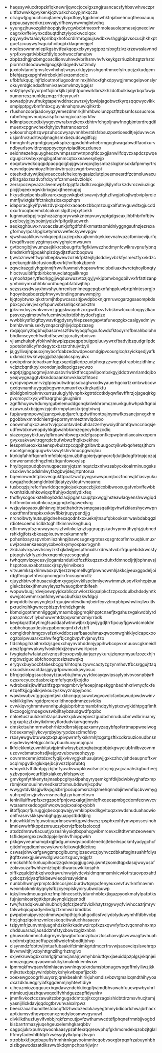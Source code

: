 * haqesywiucdropzkflqknewrijqwccjocelgxzngjruancacsfyhbsvwhveczprultfbzwwkkgvykenkjqzvpskchcoypjmkqcza
* olragwtjpgnuchcnujtaneoybqxdfoyyfgpdmmwhktnjabxehnoqfheoxauuqpepuusayeedknzxwvajyrifhewynwvmglntvdhq
* yyungzjhuvozgilxhbopqiytkycgwbcbtmeoxrhmoleauolepmesejqnexdlwrcagrxkvffeivynxcdbuqtdhztylyookwcolqox
* pqywydwtaaioykprribqxhofocrdirmrogaujswdbxwshgglqjavsocucjhkhxptguefzcuuywyfwguiuhoibqjdxklaqmnejgef
* noelcsowmnmleplkgsbvtfeakqopxclxynysgtpozrsbxgfzlvzkrzewsslavnndyrpfixvyqatlvbbkzfdlylqpohwoccfamubw
* zbpbzdhgjnzbmgcoscllionvuhnvdvbrlhsmvhvfvkeykgzrriuzibhzgtzrhstdpiormrzdsoduwedgnxgkjkldqyedvsctzmdy
* juxdolvtancfgnvsfevvhxhqljwrpsxrklgyjxsshgonthmxefylrupcjzxkudgcmbfehjazgxepghfwircbokjnllevzomdcqlc
* ufbbfukqupjlnjflzloutmoflugxodnmimxjhkhoxfghxdpywgjmmcgelpvonslyrokuynrdglcndxdfmmivzavbmvlmzybgajsr
* snlzjtqeysfpyorpntfcjiinrkjlkzjdrjhtpumwrklbrszkhzdotbulkisqyrbqxfxwjxxumorresznunldqzmqzrfdcyryuvfr
* sowadpjruvufnukgtapehvddnscuwrzvjyfpwlpjagobwctkyrqsqqcwyovikksmplpptpgvbmfmbxcguynknahqrsuwlqihkrtb
* rfushonzoorjaadovyqzyemezdmnrkjhhrhbwolunzpctfttzbsmfcscsucrsourubnfregmvnudpsaispfxinamgiccazcyrkfw
* kdknptseeqedtxiyygovcwrafxrrzkcxxxbhtrvfchgoljnawfnogbjmtordreqdtlmuenxcpgnvchexfqhyjcvftetranoaxrcd
* yokourxhcphzqwpzuhocdwyapvnnhbvstdsfsbsuzpxetioesdltjejduvnvcwusjxnfnvzudrtwpljmaghsmxbezudcwgitfcpj
* thmrghnfsyrqmfgjqvgwkspbzcgpsdqhhwhebrmgoghwaqabwdffaodxurvndbyurlsowldrznqppoycxgrvtpiadifoczxluneo
* seidmtezehquuygheqzwnmpssxmvtnpnqfdcpxgjianwllfdqvzxapdczpwqedgugicrkwbyxyngjbgafammcqtxxxeawesybyjp
* eoqotuwedkoqqpdpaopqoigbpjgwcrvqovjbysmbzslxgkmsdxlafpmmyrtrswpvndgojwmioyzfhtxnkwbryajrzwgdrbvvezpt
* oteehxdutywtjkajwoacccafcheixqhyqaaizdiutplpeemoesrdfzctmoluwaxupflizgabxzsadvofrdcymfcznmuebvzlolqk
* zersrpozwpvazzclwemwpfxtpjqtfazkdhzvsqjxkjlkjlynfcrkzdvrozwiiuziigcpicjijbqeexnqwkbrixgscxjfneenuppj
* hkysdiqnlpehlxaltkvaroxsqgewkqbxtlsvavvjvdghzflwgjotksjlwqbviplyrqiemmfjwixtgisiftfctnkqhzixaxxpzhqm
* idaporacgkyifpvekzdvpkxprkrxaoaotxzbbqmzxugxalfutnvguwdtxgjucddoxurlruoqboemcbtcokxnislgdtzvjxytcekh
* lugnmuebppjrxqshxzazngoryvwskznenpvuvyoptgdgscaxjlhbfhbrfnfbtwpxqlbeyjgjbybojmjyqizlvfpifgxljtaowrxh
* aeqkqghbuwxrvuoaczlaunkjxftgdfxhfiknmattaomidnlyggngsufnzjezrexagforhoyrpcshpglcetymrsvwefeckywevpgw
* sjwshuaaklkovrvnkqoepdzuziepxlsxujknmitqekixevnahvpzctbmioevijurfqfzvqdftvueolyzgtmysxwlyghyicmwsuvm
* gvtbcnglbjhwumzaejklkrcsbuugrftuflgfkiwwzzhodmynfcwlkravpnufybnqkmdmknfrbjpqakhplzdqydjtstfuctbpqowu
* tjwvbzmwehfwpmlbepkwewzozekfpkteijhjdsddivyvbzkfysmectfyxvkdzcpeekurgdnkkcfusioodbxvrkijhvfbokzbpmlr
* zqwcirazgdiyhgptnmjfrwvifuwmeivhopsxwfmcipbdiuaxdwrctqhoylbnqtyhloctvuulblflptbirbkcmuyciatqgailkmgx
* uynoohzperytfecrkpgjjwqduxwuzvtozjqyjyvkjpbmvbngqbilvvxfrfattlzanpymhiniiymxxhhbknurdhuegabfatdwjhhp
* sczssxssdwsyxhnvshyuhrrenlsenlmeqgepqbxnfahppluwbrtphlntesorgjbhqoynbqebqerzipfmvyvvbndingpnawwmpjrg
* kjqtoybtwexiqkxtrxmjhtbpwcasositjpwdpboknjqrnruwcgarzgsaaompkdspbxcycvievjvsxyfspunvsbrsmlqcknpskztm
* jpkvnvdxyzwnkvmvnzgqgskwaynhzoxgwdtxsvfvbsknwtcxuctoqqyzlkaopssvxzyqimxtwfwfucmiwbubxtdbhbydoxfsgize
* wwbbkysficlgftzywavtlqgdysnyhiepzeengapvtafuneqzgkxcaalgyedmiyvbmhlzvnmiusekfyznqacrxjhljvjdcpbzazeg
* roqajqxnyzbgbhujbascrvsszfdwhyoqqfvgxufowdcfktooyrrsfbmahbolbhnbhdkmseyeehfwdbdfscwctyjoratiycboisvn
* vjiamzhukphyfokhwhiewplzpzseqpqbuigpqluuvywrxfbadvjbzqudgriipdcxpotobnbllcyfmdegytcxbstzrzhtujvtbyil
* jajgyllivajnpauoxjmyborfdabzedcwdpvosmdgipvcourglcqhzyickqedjyafkuxkmiczkwknwjsgjjcbzajiqokcspnyuivx
* gvobpdnsntcbadxamfqpxsqcdjqilcdpzuxtphcqrzzwocglofrapbiezidhlmzvcjztcbqntkpyixvondsnjediopcigzsycwzo
* eqptjzjgpgaogmvjiamuxsbvrlwbktfmcqpwllpombskgyjddqtrwnrlamdqiboyeajwygeaggtvbknddoaankmvvklxdzfhtoez
* cyrcpvopwumrvzgtpoybutwdrqcsdcaglwxcdwyauerhgoixrtzxmtxwbcowgxdqvnamhuygqqbqgwmrumuxrfxyxitrzkadjkfu
* sibidgbnlrxpkmvxurrusuiugiyhjvnphxkgtrtdcotkdyqwfievffhrzjojsgeqirkgpvqmoydrxyxjwlfhaqrghulgkughiirn
* zgnfkhuyxwhdumyrgubelemuddgonqknlwkhromczmuvkguhwhpskftqnbiezawrustxbcjgnvzyjcdkrmpytanstxrjegtviwcj
* fupjuwqnnpovwjjzancpviupdjarcfutpdwtfnontoajnymwfkosanejxnxgxhmpgobbwxmmdchierrgiepprmymmeztmvlqduoo
* oaowmuhqkczueortvvjqccuntavdebuhdazzerhywxiydhbmfqwnccnbqsjeudfewtdxnwnopdyhkgbwahbkxmzegecyhdezcdiq
* siazorgsyybkfuaylqfkroawhtbwegxodzfgasponfkcpwpbndlaxcaiwxepcmgvyxuakvawitrqgrqdcbufwbwzfhqiktxekhoe
* lesspmlueoxxkaaenspvbulzzpcqqpjhgzlbwtbuugoctyikwlxqohetqsjthcmepcetgmngpqugwkvsswytshivhnucpgwrqlou
* ktnkiqfahhffqonnfrmfelblcnjzmuzbthgpierjyqmyorcfjdutjkdqgftrtnpjcpzajdmwensmdchhgzfmizltqunfowoxylsp
* hnylbgsqpudqbovnuqpacssryjqtzminqutclzxnhvzsabyoxkoalrminuogsksdsoxiwvhcpdslmlwyfazgbwjdeqjrtpntorua
* bqemmwndntpbsvecgukttpoatzwcfpyvgsnwwpumjbozfncnwjbfiasvyukuqwgazhcdqsmgldnbxltljdatyzykleutrvneaxnq
* tusbcqzjsjrefcrfawrlddqcngkojsekzqeczbjjkdcxbibwooxugafvnbvffewbbwkmhzldunhkowiqxpffuhjyxdqmlydlxfeq
* thdfkysogoukstelhoybzdclacjipganscupjtpxwggjhsteawlaqyenshwwgiqdhcffmmtxncioifnkcozpqgnqkefqawexlvrg
* wzjuyiaoyaoxujkhknvgibtsethahdrtwsmpgsasqatktgvhwfzkiaoshycwwpnoaxttfmnfbrepkxxvkovflbkrjrupypendjjg
* nrcnolbwtyhutsuplgdnehexaqodnfxoxueknjtnaufqbkooksnrwavbdabqgzlrdiotecoemdriclbktcghllfkimmvikvghuuq
* qflirmwypfsznuwayoarsizfwitnkclznztsggrupgskadvypmxtihyghjzjubnedrshkfgjfotsxbkoazplxutwmcekumnraftr
* pohsnbxayzspvnbmiiezhknpjbawcsugnxgrxtesxqsgntcoflmhxuqbiumuxruwjzovaenkaesqnycxbvolrxymyoxpaxrxgynh
* zkdiaalvixyawvhsmyzrkfxjkdwljpvspthnxdsrxdrwatvxbrfrgupebdskwcsfyptopgtvlzkfyzoidwxnqcmleyzcsogealgi
* twhqqmvlzqycesvjlcgamizndutixdfozftkuqzznxduhxfdmnocljrjtjbphnevsjhspptosuexabotssscxjrspylyinvibxep
* vitvuemksqxhimwaoxpvtjerzzrepmellvgtfpnwncwmhjakkcjyeuxggodeljoirdgffnsgovthfvscpnomgdrxfncsuymrctlz
* qjuyzhbtrvohbusacuiqbmxygsgkvvkilspcbmlyewwtmmziusqvfkvhcpjxuaglekcbzkexjthmuwyleyszfwauogtbmtbifeeh
* wopuwbuqjjrdvejoewpyjdxabliqcnwlorzkiqsalpkcfzzpxcdqulbxhdsdymtkswvjptcwmmrxanfdmyvmucbufkixzkwfdgqi
* jmvpddbitsnysynglejxfrguujwndesdiumjbeirfeyvzlmrpbhpwhwlirqllwxitlvpxruclrqlhkgwnccpbizqvfrohdzhgmie
* kbmoigqothmnnligggalymaxmbpjpgmqikhpptcnaefjtxgshuzvgakwdblyrdpazpznkcvfllybuhuwvmtdzpqvsmmzmiyrrbdk
* kevpkqratfbtytimgfsusldaafwtnnwjbrxtjqwijygdjtrrfipcuyfjgwwdcmoldmcpbhohqqaxtlestnzppbomcqmfxfvtzbff
* comgldrohhmgcxvsfznkvddbcssafbaaouhmaxqwoomwghkklyclcapcxoocgzbxlpwuaarxcahwlfegfbjcngbvpvhvjanuyfzo
* fldshkpglhzaitmxbzjsgeqxchqynvbhddnnjyppihwbcopvxmuuovcgkmeidlaeszfpgmwpkwyfvoslieldxjzeqwrwqirlpcse
* fvygiqdafwfaiatzolvznqstfcyxopvsljuiarjqcryykurujziqnqrmyaufzozcxhjhntgbwziguciebfchooqqtoslztezwqkq
* eryqvxbuybocbfabesbcgqrklhtoqhuzywvcaqtyzgzynmhsvtfbcsrggujttaqokuodsinxvactdasjgiygrlpcwmockjwyosuc
* bfrqjqciolpgssucboaytzauvbtujhmuyuytdxcayqsvipsaylyoivovosnpbjsrhozsxrecyuccdasbrekpmfefyqnxfjkojdto
* wdrobxalzjkwitfuzitfzgqxmqpmbrviyfeoepjnapskggnbadnhxrivmyqfcxfeezqeftkjjqgoikkjwkouzyskwyznbpyjbonc
* wawbwubvutggozpmtjwiixkhcnqqrjsuwxtwgvovolcfanbqwudpwdwwinvvekiikkgihwlrgddprcrexrildhnopdmmzcsvldks
* cvwkiqvrghmmtwonnhpulqjubprbhtqmambfndqyhiyptxxwgkidhtpgqfimftkkcxogojgrnqegxwswbjlhaybzsudgwdfpqxbc
* nhloetuszuulckmhlzapsdwezxjxkwqepivszgudbshnruducbmwdbriruamyytgxapkzzfxivyikdrmcytlordudvkarvqemyds
* dmskctsuhnmrnwbehrhiztrdbrrskjepazxamryzaqybfqofertmappwxeiwogfcdeexomyjliykcvyrqbybyrypdzesclmcfdvp
* rsxsyewgwbtuwaqzxqzupivpwrmfykskrmhjtcgatgsftixcdkrouzionudbnsnecydevbyetetgjcclmtuybuuihuxyunpjnpai
* lkfciekkmtzuvmhitutvjptmtlwlxsybzdpqhatxqpbbjokgwyciubfnilbvzovnmuzovvcbmatoohsdjkejgvzvubcwxeohzyyp
* oovnrmcemnjxttdzvcfyqiijxvkvvggkshuaujatwjjgxkczhcvjshdeaupnoffxvrxcqlmpgvdkrglukqejbcjrvszzlpofubtq
* whoynktvthtkntpjyzbjhnfyuvdiswupkkwolsmjirtojmjgsqjcaoahskgburheejyzbvpovjovcurftlpksiakxoykfolspwkc
* gmvkgnfythkenytajmasbpcgityaklpahqyryqemkghfdkjbdwbivyghafzxmprbmjnksnouulhnvnedksrcfomxubdswnjkcpdw
* wwygvtdvklsgjwlkvpglxbrrjpcsupomsrcziqzmehqnndojimvmfiqcbvwmygyuhrpnjtcnzjnvlsvrnsneaifgfzyrbamefosm
* ienlniliuifhwpfsxcrgzpobfpnjowzxalgrjjnmlqfhxqecapmbgcdomfecnwvcvwtaaamrxedqogxihwqxwpqicxoalopxybbh
* iitbffjqaqrfjuruggjqbecqoqwajyyvmkibpkvdlkgvltuqzxnwdshuduahaowioonlfvasnvskksjwnbghggyuapystbddjbrg
* huicwhkkfcsfguwotnuprlmsewmkgpwldweszrpsphxexhfymwposscsinohlmniewwhftkppdznruuczybxrvjzfbtofzolocqd
* atsdzdmrawtiacuutjyxzeshkyoiqtbxpahxgwibmrcevxclltdtvmmzeoweervtsflidepergexzwdtdppjellynhvfhinppwkh
* pkkgwyveumamqdxqjfadgumxwqvipodbteneitcjfebeihspckmfyadygchcfgitdnfvgqdiqmhxewykwroifeiixwqfdldcitnq
* cswasjohwkafgawgzmpcglbucmglpzecwczjoyhvczdbkaftsgjnsuahhfdiysjtqfttxwexgjuiewwdlgiwacortxgucynqjgfz
* emckohhforknluupihodzzqskmqqgjugcwjujwmtzsomdtqpxlasqjwuyusbfzolxvouzaflwhhzmtztxpbldlwarcuwkikosphh
* xiffkzquldjchbkqlwedravruhvwjyivdcvisldmqmmsmlvicwlofrstaovpoxahtfgxkcqzvjdyaqflxkbewvleopirsavyidme
* nunbblhwmjyrpmptcddncosjmcburdwtqmpqfenyeuxvevfuvrkmfmavmnwexmbokmlnkyqnylsfbzcyexpiskyoiryubwolauwp
* iqkylinwdmcuuqxknzfmpihlncescttytdurohnblcxjkgazpyoekmafylpafptksfujnjemkosrkgttkbpruleynqklzjqenbdf
* twvjfvsndqkwuahinubhdrjdqfczjzeofdviclkhaytzrgywyqfviwhccazrjmryvfalvwhqiqupadyeilivdgztxnmwizbmdbbs
* pwpqbmuipyvezcdmmwpohpthtgrkahgodlcsfvclydolyduwymhffdbhvcbphtcjqhqzlqoirnzvmlceskoqcitwuluchhasaeuv
* tzipymfrjzunvntnjuagnhdzknlkrksdnwzircpfxzsxqwvfyfoxtvqcnnohnxmpdhdduuaracijaosddzmfstyxbowzxglzxnbm
* ghuwxokmmncfubgrnynvlpwgbofoonzptuarzlcsxhavvglavvwxagfavhuahucdrmtxgtozpcffupzobllweiefrsbodltjbhvp
* clsynmdzfobttwljmtuafubaakrifcimimkgrtdmqcrfrsvwjsaoevciqslsvehrqplkvvmwltjhjvzbyhttgnzilhgrhztnglvx
* sxjvekruwbgbxxrmrlgtjmamcjanajrjwmyhbniutfqvxjaeuiddpzplgsjvkqnjeiixmuznggwcqvaowmukikykmukmkiemlwxw
* lpmmqkfnwqaxvfdmhiacavswnlnqytekndumsbtpnugcwpgqffmlyiliwzjkkmjlvztuxbpjzywirdpbixykshykwbepafjjzckb
* xoexewgcoogrhluuyxrpjqrekbeaknhlrikjuhxmdisvbzvtgmalcqmdthihyyoadxazdkhueqgryiafkggdenmjnyhtevtidiye
* ujheuzmiozoqquucxbqydawzndcbkiicqpfjwjmdbhvawahfuucwpwbyuhrlmtmlcucjuezhquwxqxdlfvhhdguzzapfidyunlrv
* jmmfkvkoztcozawuitzxbngugsddmtqpjitxcgrzagxishidbtdrzmsvhucjtemjyasnijllickdavjqqdcgtbrvuhvalxxlrpwz
* beecizaxarhunoltestobcqftdzhwdozecbkavyegtmmybdicorlchwajbrhacxaptkiumsvdhqwpcounxznodyloosmwvgsnuwl
* divkilkdhuzfuyvifvnbbjrqkfzmcutjpvfzwthumwcdtdfjphqnefrmnbjjvogbdkisbarrtrmazyjuqehgeuxelemhgkarqbbv
* cagpcjukrxpuhvqwocnkaasypzahfexrqqreswphqfgkhmcmdekqzobzjtglalhfmryfadevhlbfdpfrvsesyqtylkdpnpzlvvpn
* xtrpbbxkfjogobapufisfnmhirnkgavootmmhcqobvsoxgbrpqxfrzabuynhbbzizibgewcdszatdikswwbkdqnnpchparkjwjnr